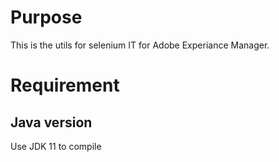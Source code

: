 # Purpose

This is the utils for selenium IT for Adobe Experiance Manager.

# Requirement

## Java version
Use JDK 11 to compile
